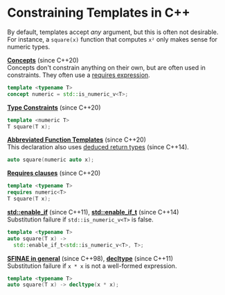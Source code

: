 # Constraining Templates in C++

By default, templates accept _any_ argument, but this is often not desirable. For instance, a `square(x)` function that
computes `x²` only makes sense for numeric types.

**[Concepts](https://en.cppreference.com/w/cpp/language/constraints#Concepts)** (since C++20)<br> Concepts don't
constrain anything on their own, but are often used in constraints. They often use a
[requires expression](https://en.cppreference.com/w/cpp/language/constraints#Requires_expressions).

```cpp
template <typename T>
concept numeric = std::is_numeric_v<T>;
```

**[Type Constraints](https://en.cppreference.com/w/cpp/language/constraints#Constraints)** (since C++20)

```cpp
template <numeric T>
T square(T x);
```

**[Abbreviated Function Templates](https://en.cppreference.com/w/cpp/language/function_template#Abbreviated_function_template)**
(since C++20)<br> This declaration also uses [deduced return types](https://en.cppreference.com/w/cpp/language/auto)
(since C++14).

```cpp
auto square(numeric auto x);
```

**[Requires clauses](https://en.cppreference.com/w/cpp/language/constraints#Requires_clauses)** (since C++20)

```cpp
template <typename T>
requires numeric<T>
T square(T x);
```

**[std::enable_if](https://en.cppreference.com/w/cpp/types/enable_if)** (since C++11),
**[std::enable_if_t](https://en.cppreference.com/w/cpp/types/enable_if#Helper_types)** (since C++14)<br> Substitution
failure if `std::is_numeric_v<T>` is false.

```cpp
template <typename T>
auto square(T x) ->
  std::enable_if_t<std::is_numeric_v<T>, T>;
```

**[SFINAE in general](https://en.cppreference.com/w/cpp/language/sfinae)** (since C++98),
**[decltype](https://en.cppreference.com/w/cpp/language/decltype)** (since C++11)<br> Substitution failure if `x * x` is
not a well-formed expression.

```cpp
template <typename T>
auto square(T x) -> decltype(x * x);
```
